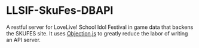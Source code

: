 # LLSIF-SkuFes-DBAPI

A restful server for LoveLive! School Idol Festival in game data that backens the SKUFES site. It uses [Objection.js](http://vincit.github.io/objection.js/) to greatly reduce the labor of writing an API server.
